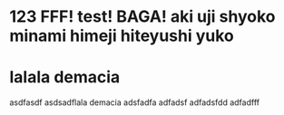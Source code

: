 # 123 FFF! test! BAGA! aki uji shyoko minami himeji hiteyushi yuko
# lalala demacia
asdfasdf
asdsadflala demacia
adsfadfa
adfadsf
adfadsfdd
adfadfff
